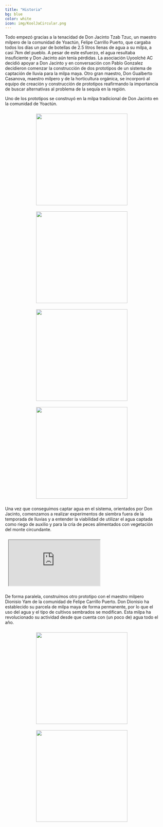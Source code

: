 ```yaml
---
title: "Historia"
bg: blue
color: white
icon: img/KoolJaCircular.png
---
```


Todo empezó gracias a la tenacidad de Don Jacinto Tzab Tzuc, un maestro milpero de la comunidad de Yoactún, Felipe Carrillo Puerto, que cargaba todos los días un par de botellas de 2.5 litros llenas de agua a su milpa, a casi 7km del pueblo. A pesar de este esfuerzo, el agua resultaba insuficiente y Don Jacinto aún tenía pérdidas. La asociación Uyoolché AC decidió apoyar a Don Jacinto y en conversación con Pablo Gonzalez decidieron comenzar la construcción de dos prototipos de un sistema de captación de lluvia para la milpa maya. Otro gran maestro, Don Gualberto Casanova, maestro milpero y de la horticultura orgánica, se incorporó al equipo de creación y construcción de prototipos reafirmando la importancia de buscar alternativas al problema de la sequía en la región.

Uno de los prototipos se construyó en la milpa tradicional de Don Jacinto en la comunidad de Yoactún.

<div style="text-align: center">
<a>
   <img class="" alt="" src="{{ site.baseurl }}/img/DonJasBotellas.jpg" style="height: 300px; padding: 10px;">
</a>
</div>

<div style="text-align: center"> 
<a>
   <img class="" alt="" src="{{ site.baseurl }}/img/DonJasKoolJa.jpg" style="height: 300px; padding: 10px;">
</a>
</div>

<div style="text-align: center"> 
<a>
   <img class="" alt="" src="{{ site.baseurl }}/img/DonJasCargando.jpg" style="height: 300px; padding: 10px;">
</a>
<a>
   <img class="" alt="" src="{{ site.baseurl }}/img/DonJasAgua.jpeg" style="height: 300px; padding: 10px;">
</a>
</div>

Una vez que conseguimos captar agua en el sistema, orientados por Don Jacinto, comenzamos a realizar experimentos de siembra fuera de la temporada de lluvias y a entender la viabilidad de utilizar el agua captada como riego de auxilio y para la cría de peces alimentados con vegetación del monte circundante. 

<div class="icontain" style="padding: 10px;">
  <iframe src="https://www.youtube.com/embed/jC94S9MTl1Y" allow="accelerometer; autoplay" allowfullscreen></iframe>
</div>

De forma paralela, construímos otro prototipo con el maestro milpero Dionisio Yam de la comunidad de Felipe Carrillo Puerto. Don Dionisio ha establecido su parcela de milpa maya de forma permanente, por lo que el uso del agua y el tipo de cultivos sembrados se modifican. Esta milpa ha revolucionado su actividad desde que cuenta con (un poco de) agua todo el año.

<div style="text-align: center">
<a>
   <img class="" alt="" src="{{ site.baseurl }}/img/ViendoSuperficie.jpg" style="height: 300px; padding: 10px;">
</a>
</div>

<div style="text-align: center"> 
<a>
   <img class="" alt="" src="{{ site.baseurl }}/img/MilpaDioni.jpg" style="height: 300px; padding: 10px;">
</a>
</div>

